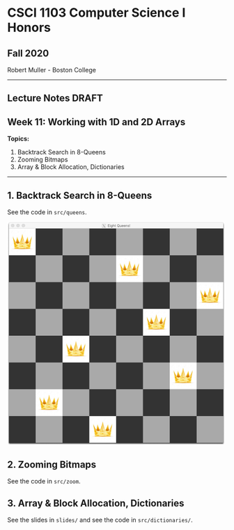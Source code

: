 #  CSCI 1103 Computer Science I Honors

## Fall 2020

Robert Muller - Boston College

---

## Lecture Notes DRAFT

## Week 11: Working with 1D and 2D Arrays

**Topics:**

1. Backtrack Search in 8-Queens
2. Zooming Bitmaps 
3. Array & Block Allocation, Dictionaries

---

## 1. Backtrack Search in 8-Queens

See the code in `src/queens`.

<img src="./img/queens.png" width=500>

## 2. Zooming Bitmaps

See the code in `src/zoom`.

## 3. Array & Block Allocation, Dictionaries

See the slides in `slides/` and see the code in `src/dictionaries/`.